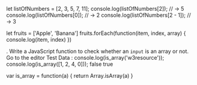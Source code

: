 let listOfNumbers = [2, 3, 5, 7, 11];
console.log(listOfNumbers[2]);
// → 5
console.log(listOfNumbers[0]);
// → 2
console.log(listOfNumbers[2 - 1]);
// → 3



let fruits = ['Apple', 'Banana']
fruits.forEach(function(item, index, array) {
  console.log(item, index)
})

. Write a JavaScript function to check whether an `input` is an array or not. Go to the editor
Test Data :
console.log(is_array('w3resource'));
console.log(is_array([1, 2, 4, 0]));
false
true

var is_array = function(a) {
    return Array.isArray(a)
}
